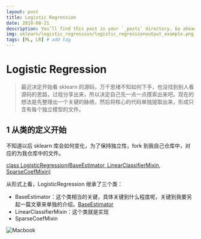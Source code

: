 ```yaml
---
layout: post
title: Logistic Regression
date: 2018-08-21
description: You’ll find this post in your `_posts` directory. Go ahead and edit it and re-build the site to see your changes. # Add post description (optional)
img: sklearn/logistic_regression/logistic_regressionoutput_example.png # Add image post (optional)
tags: [ML, LR] # add tag
---
```

# Logistic Regression

> 最近决定开始看 sklearn 的源码，万千思绪不知如何下手，也没找到别人看源码的思路，过程分享出来，所以决定自己先一点一点摸索出来吧。现在的想法是先整理出一个关键的脉络，然后将核心的代码单独提取出来，形成只含有每个独立模型的文件。

## 1 从类的定义开始 

不知道以后 sklearn 库会如何变化，为了保持独立性，fork 到我自己仓库中，对应的为我仓库中的文件。

[class LogisticRegression(BaseEstimator, LinearClassifierMixin, SparseCoefMixin)](https://github.com/calfchen/scikit-learn/blob/master/sklearn/linear_model/logistic.py#L965)

从形式上看，LogisticRegression 继承了三个类：

- BaseEstimator：这个类相当的关键，具体关键到什么程度呢，关键到我要另起一篇文章来单独的介绍。[BaseEstimator]()
- LinearClassifierMixin：这个类就是实现
- SparseCoefMixin

![Macbook]({{site.baseurl}}/assets/img/sklearn/logistic_regression/logistic_regressionoutput_example.png)